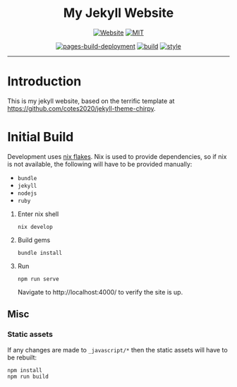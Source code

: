 <div align="center">

# My Jekyll Website

[![Website](https://img.shields.io/website?up_color=2db74d&down_color=cd2735&label=tbidne.github.io&url=https%3A%2F%2Ftbidne.github.io&labelColor=2f353e)](https://tbidne.github.io)
[![MIT](https://img.shields.io/github/license/tbidne/tbidne.github.io?color=blue&labelColor=2f353e)](https://opensource.org/licenses/MIT)

[![pages-build-deployment](https://github.com/tbidne/tbidne.github.io/actions/workflows/pages/pages-build-deployment/badge.svg)](https://github.com/tbidne/tbidne.github.io/actions/workflows/pages/pages-build-deployment)
[![build](https://github.com/tbidne/tbidne.github.io/actions/workflows/build.yaml/badge.svg)](https://github.com/tbidne/tbidne.github.io/actions/workflows/build.yaml)
[![style](https://github.com/tbidne/tbidne.github.io/actions/workflows/style.yaml/badge.svg)](https://github.com/tbidne/tbidne.github.io/actions/workflows/style.yaml)

</div>

---

# Introduction

This is my jekyll website, based on the terrific template at https://github.com/cotes2020/jekyll-theme-chirpy.

# Initial Build

Development uses [nix flakes](https://nixos.wiki/wiki/Flakes). Nix is used to provide dependencies, so if nix is not available, the following will have to be provided manually:

- `bundle`
- `jekyll`
- `nodejs`
- `ruby`

1. Enter nix shell

   ```
   nix develop
   ```

1. Build gems

   ```
   bundle install
   ```

1. Run

   ```
   npm run serve
   ```

   Navigate to http://localhost:4000/ to verify the site is up.

## Misc

### Static assets

If any changes are made to `_javascript/*` then the static assets will have to be rebuilt:

```
npm install
npm run build
```